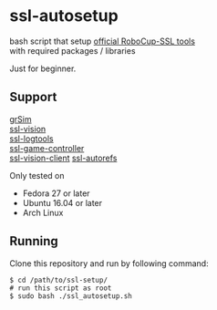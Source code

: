 # ssl-autosetup

bash script that setup [official RoboCup-SSL tools](https://github.com/RoboCup-SSL)  
with required packages / libraries

Just for beginner.

## Support

[grSim](https://github.com/RoboCup-SSL/grSim)  
[ssl-vision](https://github.com/RoboCup-SSL/ssl-vision)  
[ssl-logtools](https://github.com/RoboCup-SSL/ssl-logtools)  
[ssl-game-controller](https://github.com/RoboCup-SSL/ssl-game-controller)  
[ssl-vision-client](https://github.com/RoboCup-SSL/ssl-vision-client)
[ssl-autorefs](https://github.com/RoboCup-SSL/ssl-autorefs)

Only tested on

* Fedora 27 or later
* Ubuntu 16.04 or later
* Arch Linux

## Running

Clone this repository and run by following command:  

```
$ cd /path/to/ssl-setup/
# run this script as root
$ sudo bash ./ssl_autosetup.sh
```
